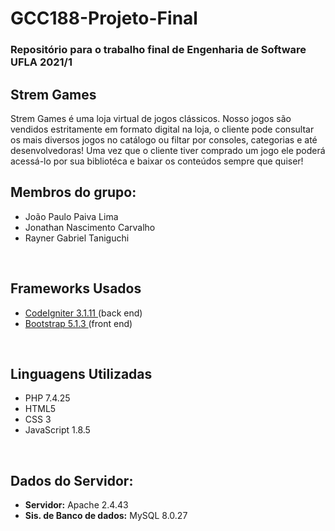 # GCC188-Projeto-Final
<h3>Repositório para o trabalho final de Engenharia de Software UFLA 2021/1</h3>
  
 <h2>Strem Games</h2>
  <p>  Strem Games é uma loja virtual de jogos clássicos. Nosso jogos são vendidos estritamente em formato digital
  na loja, o cliente pode consultar os mais diversos jogos no catálogo ou filtar por consoles, categorias e até desenvolvedoras!
  Uma vez que o cliente tiver comprado um jogo ele poderá acessá-lo por sua bibliotéca e baixar os conteúdos sempre que quiser!</p>


<h2>Membros do grupo:</h2>
<ul>
  <li>João Paulo Paiva Lima </li>
  <li>Jonathan Nascimento Carvalho </li>
  <li>Rayner Gabriel Taniguchi </li>
</ul>

<br>

<h2>Frameworks Usados</h2>
<ul>
  <li><a href="https://codeigniter.com/" >CodeIgniter 3.1.11 </a> (back end) </li>
  <li><a href="https://getbootstrap.com/" >Bootstrap 5.1.3 </a> (front end)</li>
</ul>

<br>

<h2>Linguagens Utilizadas</h2>
<ul>
  <li>PHP 7.4.25</li>
  <li>HTML5</li>
  <li>CSS 3</li>
  <li>JavaScript 1.8.5</li>
</ul>

<br>

<h2>Dados do Servidor:</h2>
<ul>
  <li><b>Servidor:</b> Apache 2.4.43 </li>
  <li><b>Sis. de Banco de dados:</b> MySQL 8.0.27</li>
</ul>
